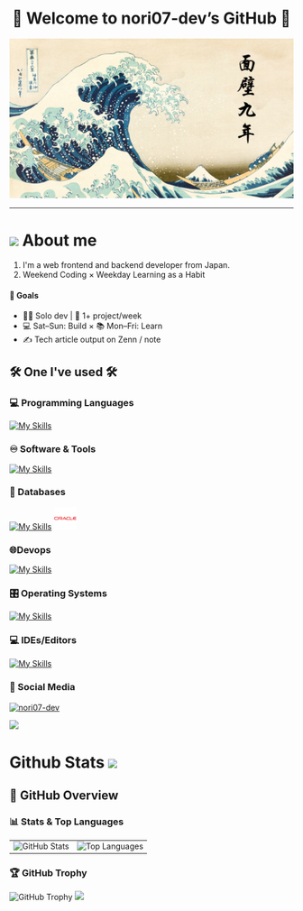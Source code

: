 <h1 align="center">🌊 Welcome to nori07-dev’s GitHub 🌊</h1>
<p align="center">

![My Image](image/img.png)
</p>

---

<!--About Me　STA-->
# <picture><img src = "https://github.com/7oSkaaa/7oSkaaa/blob/main/Images/about_me.gif?raw=true" width = 30px></picture> About me
<tr border="none">
<td width="50%" align="left">

1. I'm a web frontend and backend developer from Japan.
2. Weekend Coding × Weekday Learning as a Habit

#### 🎯 Goals
-  👨‍💻 Solo dev | 🎯 1+ project/week
-  💻 Sat–Sun: Build × 📚 Mon–Fri: Learn
-  ✍️ Tech article output on Zenn / note


## 🛠️ One I've used 🛠️

### 💻 Programming Languages
[![My Skills](https://skillicons.dev/icons?i=java,kotlin,python,swift,html,css,js&theme=light)](https://skillicons.dev)


### ♾️ Software & Tools
[![My Skills](https://skillicons.dev/icons?i=git,github,postman,notion,obsidian)](https://skillicons.dev)


### 💾 Databases

[![My Skills](https://skillicons.dev/icons?i=mysql,postgres)](https://skillicons.dev)
<img src="https://raw.githubusercontent.com/devicons/devicon/master/icons/oracle/oracle-original.svg" alt="oracle" width="40" height="40"/> </a>


### 🌐Devops
[![My Skills](https://skillicons.dev/icons?i=docker)](https://skillicons.dev)


### 🎛️ Operating Systems
[![My Skills](https://skillicons.dev/icons?i=windows,apple)](https://skillicons.dev)


### 💻 IDEs/Editors
[![My Skills](https://skillicons.dev/icons?i=androidstudio,eclipse,vscode)](https://skillicons.dev)


### 🌱 Social Media
<a href="https://instagram.com/nori07-dev" target="blank"><img align="center" src="https://raw.githubusercontent.com/rahuldkjain/github-profile-readme-generator/master/src/images/icons/Social/instagram.svg" alt="nori07-dev" height="30" width="40" /></a>
</p>

<!-- line-->
<img src="https://user-images.githubusercontent.com/73097560/115834477-dbab4500-a447-11eb-908a-139a6edaec5c.gif">



<!--Github Stats-->
# Github Stats <img src = "https://i.pinimg.com/originals/65/c4/f4/65c4f452571be1261e9c623f7da488ac.gif" width = 35px>

## 🧠 GitHub Overview
### 📊 Stats & Top Languages

<table>
  <tr>
    <td>
      <img src="https://github-readme-stats.vercel.app/api?username=nori07-dev&show_icons=true&theme=dracula" alt="GitHub Stats"/>
    </td>
    <td>
      <img src="https://github-readme-stats.vercel.app/api/top-langs/?username=nori07-dev&hide_progress=true&theme=dracula" alt="Top Languages"/>
    </td>
  </tr>
</table>

### 🏆 GitHub Trophy

<img src="https://github-profile-trophy.vercel.app/?username=nori07-dev&theme=onedark&no-frame=true&no-bg=true&margin-w=15" alt="GitHub Trophy"/>

<!-- footer line-->
<img src="https://user-images.githubusercontent.com/73097560/115834477-dbab4500-a447-11eb-908a-139a6edaec5c.gif">
